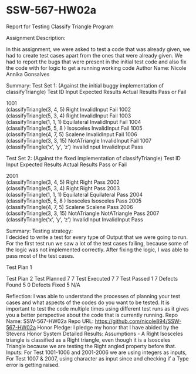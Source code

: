 # SSW-567-HW02a

Report for Testing Classify Triangle Program

Assignment Description: 

In this assignment, we were asked to test a code that was already given, we had to create test cases apart from the ones that were already given. 
We had to report the bugs that were present in the initial test code and also fix the code with for logic to get a running working code
Author Name:  Nicole Annika Gonsalves

Summary:
Test Set 1: (Against the initial buggy implementation of classifyTriangle)
Test ID	Input	Expected Results	Actual Results	Pass or Fail
				
1001	
(classifyTriangle(3, 4, 5)
	Right	InvalidInput	Fail
1002	
(classifyTriangle(5, 3, 4)
	Right	InvalidInput	Fail
1003	
(classifyTriangle(1, 1, 1)
	Equilateral	InvalidInput	Fail
1004	
(classifyTriangle(5, 5, 8 )
	Isosceles	InvalidInput	Fail
1005	
(classifyTriangle(4, 7, 5)
	Scalene	InvalidInput	Fail
1006	
(classifyTriangle(3, 3, 15)
	NotATriangle	InvalidInput	Fail
1007	
(classifyTriangle(‘x’, ‘y’, ‘z’)
	InvalidInput	InvalidInput	Pass


Test Set 2: (Against the fixed implementation of classifyTriangle)
Test ID	Input	Expected Results	Actual Results	Pass or Fail
				
2001	
(classifyTriangle(3, 4, 5)
	Right	Right	Pass
2002	
(classifyTriangle(5, 3, 4)
	Right	Right	Pass
2003	
(classifyTriangle(1, 1, 1)
	Equilateral	Equilateral	Pass
2004	
(classifyTriangle(5, 5, 8 )
	Isosceles	Isosceles	Pass
2005	
(classifyTriangle(4, 7, 5)
	Scalene	Scalene	Pass
2006	
(classifyTriangle(3, 3, 15)
	NotATriangle	NotATriangle	Pass
2007	
(classifyTriangle(‘x’, ‘y’, ‘z’)
	InvalidInput	InvalidInput	Pass

Summary: 
Testing strategy:  
I decided to write a test for every type of Output that we were going to run. For the first test run we saw a lot of the test cases failing, because some of the logic was not implemented correctly.
After fixing the logic, I was able to pass most of the test cases.
	
Test Plan 1
	
Test Plan 2
Test Planned	7 	7
Test Executed	7	7
Test Passed	1	7
Defects Found	5	0
Defects Fixed	5	N/A


Reflection: 
I was able to understand the processes of planning your test cases and what aspects of the codes do you want to be tested. It is important to test the code multiple times using different test runs as it gives you a better perspective about the code that is currently running.
Repo Name:  SSW-567-HW02a
Repo URL:  https://github.com/nicole894/SSW-567-HW02a
Honor Pledge: I pledge my honor that I have abided by the Stevens Honor System
Detailed Results:
Assumptions -  A Right Isosceles triangle is classified as a Right triangle, even though it is a Isosceles Triangle because we are testing the Right angled property before that.
Inputs:
For Test 1001-1006 and 2001-2006 we are using integers as inputs, 
For Test 1007 & 2007, using character as input since and checking if a Type error is getting raised.
